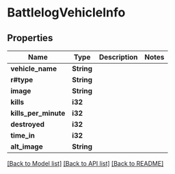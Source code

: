 # BattlelogVehicleInfo

## Properties

Name | Type | Description | Notes
------------ | ------------- | ------------- | -------------
**vehicle_name** | **String** |  | 
**r#type** | **String** |  | 
**image** | **String** |  | 
**kills** | **i32** |  | 
**kills_per_minute** | **i32** |  | 
**destroyed** | **i32** |  | 
**time_in** | **i32** |  | 
**alt_image** | **String** |  | 

[[Back to Model list]](../README.md#documentation-for-models) [[Back to API list]](../README.md#documentation-for-api-endpoints) [[Back to README]](../README.md)


